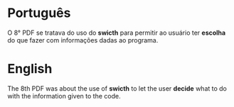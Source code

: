 # Português
O 8° PDF se tratava do uso do **swicth** para permitir ao usuário ter **escolha** do que fazer com informações dadas ao programa.

# English
The 8th PDF was about the use of **swicth** to let the user **decide** what to do with the information given to the code.